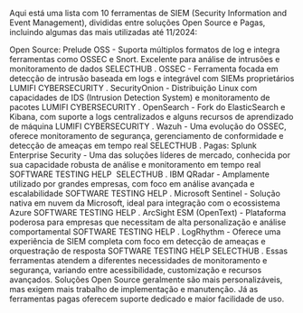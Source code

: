Aqui está uma lista com 10 ferramentas de SIEM (Security Information and Event Management), divididas entre soluções Open Source e Pagas, incluindo algumas das mais utilizadas até 11/2024:

Open Source:
Prelude OSS - Suporta múltiplos formatos de log e integra ferramentas como OSSEC e Snort. Excelente para análise de intrusões e monitoramento de dados​
SELECTHUB
.
OSSEC - Ferramenta focada em detecção de intrusão baseada em logs e integrável com SIEMs proprietários​
LUMIFI CYBERSECURITY
.
SecurityOnion - Distribuição Linux com capacidades de IDS (Intrusion Detection System) e monitoramento de pacotes​
LUMIFI CYBERSECURITY
.
OpenSearch - Fork do ElasticSearch e Kibana, com suporte a logs centralizados e alguns recursos de aprendizado de máquina​
LUMIFI CYBERSECURITY
.
Wazuh - Uma evolução do OSSEC, oferece monitoramento de segurança, gerenciamento de conformidade e detecção de ameaças em tempo real​
SELECTHUB
.
Pagas:
Splunk Enterprise Security - Uma das soluções líderes de mercado, conhecida por sua capacidade robusta de análise e monitoramento em tempo real​
SOFTWARE TESTING HELP
​
SELECTHUB
.
IBM QRadar - Amplamente utilizado por grandes empresas, com foco em análise avançada e escalabilidade​
SOFTWARE TESTING HELP
.
Microsoft Sentinel - Solução nativa em nuvem da Microsoft, ideal para integração com o ecossistema Azure​
SOFTWARE TESTING HELP
.
ArcSight ESM (OpenText) - Plataforma poderosa para empresas que necessitam de alta personalização e análise comportamental​
SOFTWARE TESTING HELP
.
LogRhythm - Oferece uma experiência de SIEM completa com foco em detecção de ameaças e orquestração de resposta​
SOFTWARE TESTING HELP
​
SELECTHUB
.
Essas ferramentas atendem a diferentes necessidades de monitoramento e segurança, variando entre acessibilidade, customização e recursos avançados. Soluções Open Source geralmente são mais personalizáveis, mas exigem mais trabalho de implementação e manutenção. Já as ferramentas pagas oferecem suporte dedicado e maior facilidade de uso.